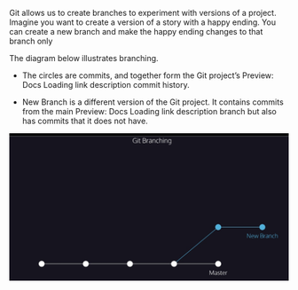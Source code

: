 
Git allows us to create branches to experiment with versions of a project. Imagine you want to create a version of a story with a happy ending. You can create a new branch and make the happy ending changes to that branch only

The diagram below illustrates branching.

- The circles are commits, and together form the Git project’s 
Preview: Docs Loading link description
commit
 history.

- New Branch is a different version of the Git project. It contains commits from the main 
Preview: Docs Loading link description
branch
 but also has commits that it does not have.


![](./git-branching-diagram.jpg)
